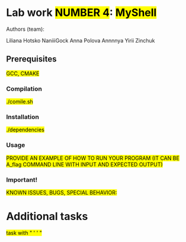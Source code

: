 
# Lab work <mark>NUMBER 4</mark>: <mark>MyShell</mark>
Authors (team): <mark>


Liliana Hotsko NaniiiGock
Anna Polova Annnnya
Yirii Zinchuk </mark><br>


## Prerequisites

<mark> GCC, CMAKE</mark>

### Compilation

<mark> ./comile.sh</mark>

### Installation

<mark> ./dependencies </mark>


### Usage

<mark>PROVIDE AN EXAMPLE OF HOW TO RUN YOUR PROGRAM (IT CAN BE A_flag COMMAND LINE WITH INPUT AND EXPECTED OUTPUT)</mark>


### Important!

<mark> KNOWN ISSUES, BUGS, SPECIAL BEHAVIOR:
</mark>

# Additional tasks
<mark> task with " ' ' "<mark>


